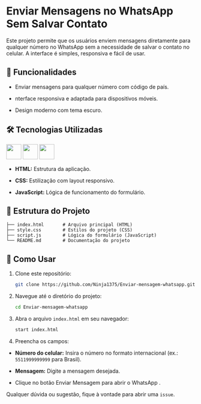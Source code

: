 # Enviar Mensagens no WhatsApp Sem Salvar Contato

Este projeto permite que os usuários enviem mensagens diretamente para qualquer número no WhatsApp sem a necessidade de salvar o contato no celular. A interface é simples, responsiva e fácil de usar.

## 🎯 Funcionalidades

- Enviar mensagens para qualquer número com código de país.

- nterface responsiva e adaptada para dispositivos móveis.

- Design moderno com tema escuro.

## 🛠️ Tecnologias Utilizadas

<a href="https://programartudo.blogspot.com/2024/11/html-tudo-o-que-precisa-para-comecar.html" target="_blank"><img loading="lazy" src="https://cdn.jsdelivr.net/gh/devicons/devicon/icons/html5/html5-original.svg" width="40" height="40"/></a> <a href="https://programartudo.blogspot.com/2024/11/css-como-dar-estilo-ao-teu-website.html" target="_blank"><img loading="lazy" src="https://cdn.jsdelivr.net/gh/devicons/devicon/icons/css3/css3-original.svg" width="40" height="40"/></a> <a href="https://programartudo.blogspot.com/2024/11/javascript-linguagem-dinamica-da-web.html" target="_blank"><img loading="lazy" src="https://cdn.jsdelivr.net/gh/devicons/devicon/icons/javascript/javascript-original.svg" width="40" height="40"/></a>

- **HTML:** Estrutura da aplicação.

- **CSS:** Estilização com layout responsivo.

- **JavaScript:** Lógica de funcionamento do formulário.

## 📂 Estrutura do Projeto

```plaintext
├── index.html       # Arquivo principal (HTML)
├── style.css        # Estilos do projeto (CSS)
├── script.js        # Lógica do formulário (JavaScript)
└── README.md        # Documentação do projeto
```

## 🚀 Como Usar

1. Clone este repositório:

   ```bash
   git clone https://github.com/Ninja1375/Enviar-mensagem-whatsapp.git
   ```
2. Navegue até o diretório do projeto:

   ```bash
   cd Enviar-mensagem-whatsapp
   ```
3. Abra o arquivo `index.html` em seu navegador:

   ```bash
   start index.html
   ```
4. Preencha os campos:

- **Número do celular:** Insira o número no formato internacional (ex.: `5511999999999` para Brasil).

- **Mensagem:** Digite a mensagem desejada.

- Clique no botão Enviar Mensagem para abrir o WhatsApp .

Qualquer dúvida ou sugestão, fique à vontade para abrir uma `issue`.
